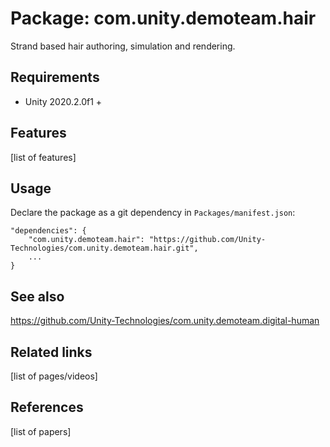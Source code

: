 # Package: com.unity.demoteam.hair

Strand based hair authoring, simulation and rendering.


## Requirements

- Unity 2020.2.0f1 +


## Features

[list of features]


## Usage

Declare the package as a git dependency in `Packages/manifest.json`:

```
"dependencies": {
    "com.unity.demoteam.hair": "https://github.com/Unity-Technologies/com.unity.demoteam.hair.git",
    ...
}
```


## See also

https://github.com/Unity-Technologies/com.unity.demoteam.digital-human


## Related links

[list of pages/videos]


## References

[list of papers]